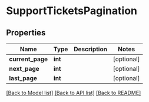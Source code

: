 # SupportTicketsPagination

## Properties
Name | Type | Description | Notes
------------ | ------------- | ------------- | -------------
**current_page** | **int** |  | [optional] 
**next_page** | **int** |  | [optional] 
**last_page** | **int** |  | [optional] 

[[Back to Model list]](../../README.md#documentation-for-models) [[Back to API list]](../../README.md#documentation-for-api-endpoints) [[Back to README]](../../README.md)

